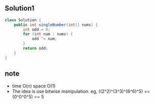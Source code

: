 ## Solution1
``` java
class Solution {
    public int singleNumber(int[] nums) {
        int odd = 0;
        for (int num : nums) {
            odd ^= num;
        }
        return odd;
    }
}
```

## note
* time O(n) space O(1)
* The idea is use bitwise manipulation. eg, ((2^2)^(3^3)^(6^6)^5) == (0^0^0^5) == 5
